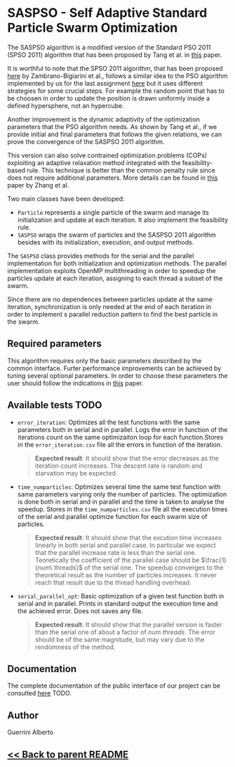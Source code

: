 # SASPSO - Self Adaptive Standard Particle Swarm Optimization
The SASPSO algorithm is a modified version of the Standard PSO 2011 (SPSO 2011) algorithm that has been proposed by Tang et al. in [this](http://dx.doi.org/10.1155/2016/8627083) paper.

It is worthful to note that the SPSO 2011 algorithm, that has been proposed [here](https://ieeexplore.ieee.org/document/6557848) by Zambrano-Bigiarini et al., follows a similar idea
to the PSO algorithm implemented by us for the last assignment [here](https://github.com/AMSC22-23/PSO-marzo-santarsiero-guerrini) but it uses different strategies for some crucial steps.
For example the random point that has to be choosen in order to update the position is drawn uniformly inside a defined hypersphere, not an hypercube.

Another improvement is the dynamic adaptivity of the optimization parameters that the PSO algorithm needs. As shown by Tang et al., if we provide initial and final parameters that follows the given relations,
we can prove the convergence of the SASPSO 2011 algorithm.

This version can also solve contrained optimization problems (COPs) exploiting an adaptive relaxation method integrated with the feasibility-based rule. This technique is better than the common penalty rule since does not require additional parameters. More details can be found in [this](https://doi.org/10.1016/j.compchemeng.2011.09.018) paper by Zhang et al.

Two main classes have been developed:
- `Particle` represents a single particle of the swarm and manage its initialization and update at each iteration. It also implement the feasibility rule.
- `SASPSO` wraps the swarm of particles and the SASPSO 2011 algorithm besides with its initialization, execution, and output methods. 

The `SASPSO` class provides methods for the serial and the parallel implementation for both initialization and optimization methods.
The parallel implementation exploits OpenMP multithreading in order to speedup the particles update at each iteration, assigning to each thread a subset of the swarm.

Since there are no dependences between particles update at the same iteration, synchronization is only needed at the end of each iteration in order to implement s parallel reduction pattern
to find the best particle in the swarm.

## Required parameters
This algorithm requires only the basic parameters described by the common interface. Furter performance improvements can be achieved by tuning several optional parameters. In order to choose these
parameters the user should follow the indications in [this](http://dx.doi.org/10.1155/2016/8627083) paper.

## Available tests TODO
- `error_iteration`: Optimizes all the test functions with the same parameters both in serial and in parallel. Logs the error in function of the iterations count on the same optimizaiton loop for each function.Stores in the `error_iteration.csv` file all the errors in function of the iteration.
  > **Expected result**: It should show that the error decreases as the iteration count increases. The descent rate is random and starvation may be expected.

- `time_numparticles`: Optimizes several time the same test function with same parameters varying only the number of particles. The optimization is done both in serial and in parallel and the time is taken to analyse the speedup. Stores in the `time_numparticles.csv` file all the execution times of the serial and parallel optimize function for each swarm size of particles.
  > **Expected result**: It should show that the excution time increases linearly in both serial and parallel case. In particular we expect that the parallel increase rate is less than 
  the serial one. Teoretically the coefficient of the parallel case should be $\frac{1}{num\ threads}$ of the serial one. The speedup converges to the theoretical result as the number 
  of particles increases. It never reach that result due to the thread handling overhead.

- `serial_parallel_opt`: Basic optimization of a given test function both in serial and in parallel. Prints in standard output the execution time and the achieved error. Does not saves any file.
  > **Expected result**: It should show that the parallel version is faster than the serial one of about a factor of $num\ threads$. The error should be of the same magnitude, but may 
  vary due to the rendomness of the method.

## Documentation
The complete documentation of the public interface of our project can be consulted [here]() TODO.

## Author
Guerrini Alberto

## [<< Back to parent README](../../README.md)

